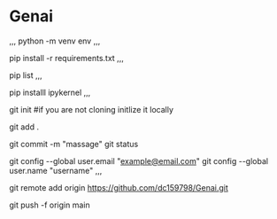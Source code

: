 # Genai

,,,
python -m venv env
,,,

pip install -r requirements.txt
,,,

pip list
,,,


pip installl ipykernel
,,,

git init #if you are not cloning initlize it locally

git add .

git commit -m "massage"
git status

git config --global user.email "example@email.com"
git config --global user.name "username"
,,,

git remote add origin https://github.com/dc159798/Genai.git

git push -f origin main

